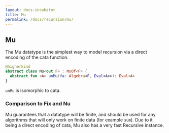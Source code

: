 ```yaml
---
layout: docs-incubator
title: Mu
permalink: /docs/recursion/mu/
---
```


## Mu




The Mu datatype is the simplest way to model recursion via a direct encoding of the
cata function.

```kotlin
@higherkind
abstract class Mu<out F> : MuOf<F> {
  abstract fun <A> unMu(fa: Algebra<F, Eval<A>>): Eval<A>
}
```

`unMu` is isomorphic to cata.

### Comparison to Fix and Nu

Mu guarantees that a datatype will be finite, and should be used for any algorithms
that will only work on finite data (for example `sum`). Due to it being a direct encoding
of cata, Mu also has a very fast Recursive instance.

